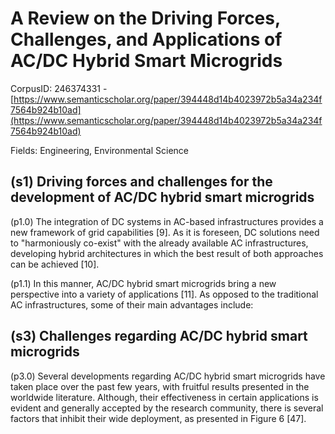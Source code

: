 # A Review on the Driving Forces, Challenges, and Applications of AC/DC Hybrid Smart Microgrids

CorpusID: 246374331 - [https://www.semanticscholar.org/paper/394448d14b4023972b5a34a234f7564b924b10ad](https://www.semanticscholar.org/paper/394448d14b4023972b5a34a234f7564b924b10ad)

Fields: Engineering, Environmental Science

## (s1) Driving forces and challenges for the development of AC/DC hybrid smart microgrids
(p1.0) The integration of DC systems in AC-based infrastructures provides a new framework of grid capabilities [9]. As it is foreseen, DC solutions need to "harmoniously co-exist" with the already available AC infrastructures, developing hybrid architectures in which the best result of both approaches can be achieved [10].

(p1.1) In this manner, AC/DC hybrid smart microgrids bring a new perspective into a variety of applications [11]. As opposed to the traditional AC infrastructures, some of their main advantages include:
## (s3) Challenges regarding AC/DC hybrid smart microgrids
(p3.0) Several developments regarding AC/DC hybrid smart microgrids have taken place over the past few years, with fruitful results presented in the worldwide literature. Although, their effectiveness in certain applications is evident and generally accepted by the research community, there is several factors that inhibit their wide deployment, as presented in Figure 6 [47].
